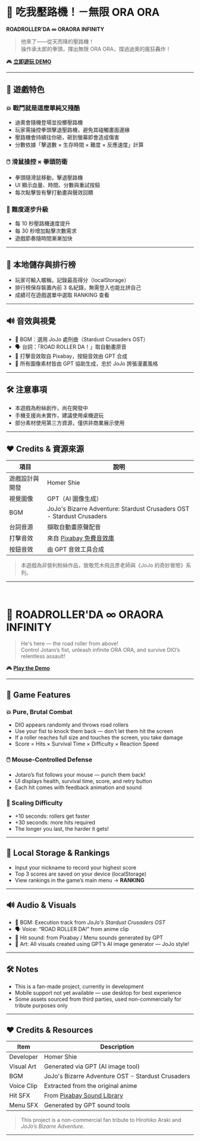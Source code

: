 # 🥊 吃我壓路機！－無限 ORA ORA

**ROADROLLER'DA ∞ ORAORA INFINITY**

> 他來了——從天而降的壓路機！  
> 操作承太郎的拳頭，揮出無限 ORA ORA，撐過迪奧的瘋狂轟炸！

🎮 **[立即遊玩 DEMO](https://homershie.com/road_roller_da/)**

---

## 🔧 遊戲特色

### 💥 戰鬥就是這麼單純又殘酷

- 迪奧會隨機登場並投擲壓路機
- 玩家需操控拳頭擊退壓路機，避免其碰觸畫面邊緣
- 壓路機會持續往你砸，砸到螢幕即會造成傷害
- 分數依據「擊退數 × 生存時間 × 難度 × 反應速度」計算

### 🖱️ 滑鼠操控 × 拳頭防衛

- 拳頭隨滑鼠移動，擊退壓路機
- UI 顯示血量、時間、分數與重試按鈕
- 每次點擊皆有擊打動畫與聲效回饋

### 🔄 難度逐步升級

- 每 10 秒壓路機速度提升
- 每 30 秒增加點擊次數需求
- 遊戲節奏隨時間漸漸加快

---

## 🧠 本地儲存與排行榜

- 玩家可輸入暱稱，記錄最高得分（localStorage）
- 排行榜保存裝置內前 3 名紀錄，無需登入也能比拼自己
- 成績可在遊戲選單中選取 RANKING 查看

---

## 🔊 音效與視覺

- 🎵 BGM：選用 JoJo 處刑曲（Stardust Crusaders OST）
- 🗣️ 台詞：「ROAD ROLLER DA！」取自動畫原音
- 🥊 打擊音效取自 Pixabay，按鈕音效由 GPT 合成
- 🎨 所有圖像素材皆由 GPT 協助生成，忠於 JoJo 誇張漫畫風格

---

## 🛠️ 注意事項

- 本遊戲為粉絲創作，尚在開發中
- 手機支援尚未實作，建議使用桌機遊玩
- 部分素材使用第三方資源，僅供非商業展示使用

---

## ❤️ Credits & 資源來源

| 項目           | 說明                                                                  |
| -------------- | --------------------------------------------------------------------- |
| 遊戲設計與開發 | Homer Shie                                                            |
| 視覺圖像       | GPT（AI 圖像生成）                                                    |
| BGM            | JoJo's Bizarre Adventure: Stardust Crusaders OST - Stardust Crusaders |
| 台詞音源       | 擷取自動畫原聲配音                                                    |
| 打擊音效       | 來自 [Pixabay 免費音效庫](https://pixabay.com/sound-effects/)         |
| 按鈕音效       | 由 GPT 音效工具合成                                                   |

> 本遊戲為非營利粉絲作品，致敬荒木飛呂彥老師與《JoJo 的奇妙冒險》系列。

---

<br>

# 🥊 ROADROLLER'DA ∞ ORAORA INFINITY

> He's here — the road roller from above!  
> Control Jotaro’s fist, unleash infinite ORA ORA, and survive DIO’s relentless assault!

🎮 **[Play the Demo](https://homershie.com/road_roller_da/)**

---

## 🔧 Game Features

### 💥 Pure, Brutal Combat

- DIO appears randomly and throws road rollers
- Use your fist to knock them back — don’t let them hit the screen
- If a roller reaches full size and touches the screen, you take damage
- Score = Hits × Survival Time × Difficulty × Reaction Speed

### 🖱️ Mouse-Controlled Defense

- Jotaro’s fist follows your mouse — punch them back!
- UI displays health, survival time, score, and retry button
- Each hit comes with feedback animation and sound

### 🔄 Scaling Difficulty

- +10 seconds: rollers get faster
- +30 seconds: more hits required
- The longer you last, the harder it gets!

---

## 🧠 Local Storage & Rankings

- Input your nickname to record your highest score
- Top 3 scores are saved on your device (localStorage)
- View rankings in the game’s main menu → **RANKING**

---

## 🔊 Audio & Visuals

- 🎵 BGM: Execution track from _JoJo's Stardust Crusaders OST_
- 🗣️ Voice: “ROAD ROLLER DA!” from anime clip
- 🥊 Hit sound: from Pixabay / Menu sounds generated by GPT
- 🎨 Art: All visuals created using GPT’s AI image generator — JoJo style!

---

## 🛠️ Notes

- This is a fan-made project, currently in development
- Mobile support not yet available — use desktop for best experience
- Some assets sourced from third parties, used non-commercially for tribute purposes only

---

## ❤️ Credits & Resources

| Item       | Description                                                      |
| ---------- | ---------------------------------------------------------------- |
| Developer  | Homer Shie                                                       |
| Visual Art | Generated via GPT (AI image tool)                                |
| BGM        | JoJo's Bizarre Adventure OST - Stardust Crusaders                |
| Voice Clip | Extracted from the original anime                                |
| Hit SFX    | From [Pixabay Sound Library](https://pixabay.com/sound-effects/) |
| Menu SFX   | Generated by GPT sound tools                                     |

> This project is a non-commercial fan tribute to Hirohiko Araki and _JoJo’s Bizarre Adventure_.

---
